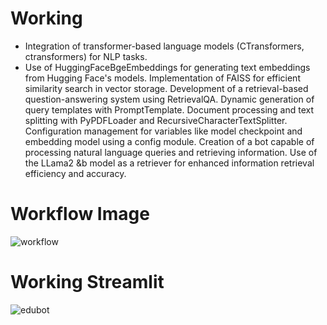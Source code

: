 # Working
* Integration of transformer-based language models (CTransformers, ctransformers) for NLP tasks.
* Use of HuggingFaceBgeEmbeddings for generating text embeddings from Hugging Face's models.
Implementation of FAISS for efficient similarity search in vector storage.
Development of a retrieval-based question-answering system using RetrievalQA.
Dynamic generation of query templates with PromptTemplate.
Document processing and text splitting with PyPDFLoader and RecursiveCharacterTextSplitter.
Configuration management for variables like model checkpoint and embedding model using a config module.
Creation of a bot capable of processing natural language queries and retrieving information.
Use of the LLama2 &b model as a retriever for enhanced information retrieval efficiency and accuracy.




# Workflow Image

![workflow](https://github.com/chinmay002/LLM_Projects/assets/60249099/62296cad-ef02-4c47-a52a-84da64b10a53)


# Working Streamlit
![edubot](https://github.com/chinmay002/LLM_Projects/assets/60249099/847e9954-7650-4292-a455-55108d870a68)
